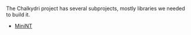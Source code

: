 
The Chalkydri project has several subprojects, mostly libraries we needed to build it.

 - [MiniNT]()

